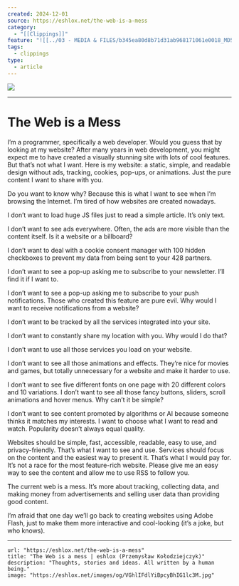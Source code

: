 ```yaml
---
created: 2024-12-01
source: https://eshlox.net/the-web-is-a-mess
category:
  - "[[Clippings]]"
feature: "![[../03 - MEDIA & FILES/b345ea80d8b71d31ab968171061e0018_MD5.jpg]]"
tags:
  - clippings
type:
  - article
---
```


![](../03%20-%20MEDIA%20&%20FILES/b345ea80d8b71d31ab968171061e0018_MD5.jpg)

***

# The Web is a Mess

I’m a programmer, specifically a web developer. Would you guess that by looking at my website? After many years in web development, you might expect me to have created a visually stunning site with lots of cool features. But that’s not what I want. Here is my website: a static, simple, and readable design without ads, tracking, cookies, pop-ups, or animations. Just the pure content I want to share with you.

Do you want to know why? Because this is what I want to see when I’m browsing the Internet. I’m tired of how websites are created nowadays.

I don’t want to load huge JS files just to read a simple article. It’s only text.

I don’t want to see ads everywhere. Often, the ads are more visible than the content itself. Is it a website or a billboard?

I don’t want to deal with a cookie consent manager with 100 hidden checkboxes to prevent my data from being sent to your 428 partners.

I don’t want to see a pop-up asking me to subscribe to your newsletter. I’ll find it if I want to.

I don’t want to see a pop-up asking me to subscribe to your push notifications. Those who created this feature are pure evil. Why would I want to receive notifications from a website?

I don’t want to be tracked by all the services integrated into your site.

I don’t want to constantly share my location with you. Why would I do that?

I don’t want to use all those services you load on your website.

I don’t want to see all those animations and effects. They’re nice for movies and games, but totally unnecessary for a website and make it harder to use.

I don’t want to see five different fonts on one page with 20 different colors and 10 variations. I don’t want to see all those fancy buttons, sliders, scroll animations and hover menus. Why can’t it be simple?

I don’t want to see content promoted by algorithms or AI because someone thinks it matches my interests. I want to choose what I want to read and watch. Popularity doesn’t always equal quality.

Websites should be simple, fast, accessible, readable, easy to use, and privacy-friendly. That’s what I want to see and use. Services should focus on the content and the easiest way to present it. That’s what I would pay for. It’s not a race for the most feature-rich website. Please give me an easy way to see the content and allow me to use RSS to follow you.

The current web is a mess. It’s more about tracking, collecting data, and making money from advertisements and selling user data than providing good content.

I’m afraid that one day we’ll go back to creating websites using Adobe Flash, just to make them more interactive and cool-looking (it’s a joke, but who knows).

***

```embed
url: "https://eshlox.net/the-web-is-a-mess"
title: "The Web is a mess | eshlox (Przemysław Kołodziejczyk)"
description: "Thoughts, stories and ideas. All written by a human being."
image: "https://eshlox.net/images/og/VGhlIFdlYiBpcyBhIG1lc3M.jpg"
```
